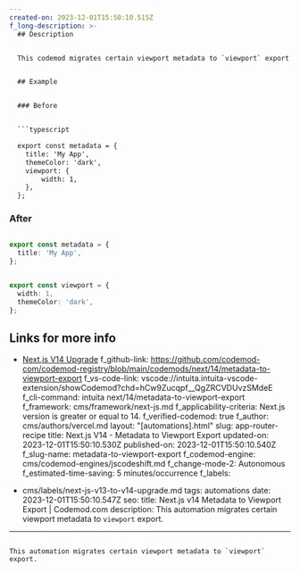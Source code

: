 ```yaml
---
created-on: 2023-12-01T15:50:10.515Z
f_long-description: >-
  ## Description


  This codemod migrates certain viewport metadata to `viewport` export.


  ## Example


  ### Before


  ```typescript

  export const metadata = {
  	title: 'My App',
  	themeColor: 'dark',
  	viewport: {
  		width: 1,
  	},
  };

  ```


  ### After


  ```typescript

  export const metadata = {
  	title: 'My App',
  };


  export const viewport = {
  	width: 1,
  	themeColor: 'dark',
  };

  ```


  ## Links for more info


  * [Next.js V14 Upgrade](https://nextjs.org/docs/pages/building-your-application/upgrading/version-14)
f_github-link: https://github.com/codemod-com/codemod-registry/blob/main/codemods/next/14/metadata-to-viewport-export
f_vs-code-link: vscode://intuita.intuita-vscode-extension/showCodemod?chd=hCw9Zucqpf__QgZRCVDUvzSMdeE
f_cli-command: intuita next/14/metadata-to-viewport-export
f_framework: cms/framework/next-js.md
f_applicability-criteria: Next.js version is greater or equal to 14.
f_verified-codemod: true
f_author: cms/authors/vercel.md
layout: "[automations].html"
slug: app-router-recipe
title: Next.js V14 - Metadata to Viewport Export
updated-on: 2023-12-01T15:50:10.530Z
published-on: 2023-12-01T15:50:10.540Z
f_slug-name: metadata-to-viewport-export
f_codemod-engine: cms/codemod-engines/jscodeshift.md
f_change-mode-2: Autonomous
f_estimated-time-saving: 5 minutes/occurrence
f_labels:
  - cms/labels/next-js-v13-to-v14-upgrade.md
tags: automations
date: 2023-12-01T15:50:10.547Z
seo:
  title: Next.js v14 Metadata to Viewport Export | Codemod.com
  description: This automation migrates certain viewport metadata to `viewport` export.
---
```

This automation migrates certain viewport metadata to `viewport` export.